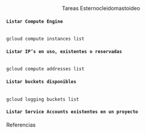 <div align="center">
Tareas Esternocleidomastoideo
</div>

#### ```Listar Compute Engine```

```

gcloud compute instances list 
```

#### ```Listar IP’s en uso, existentes o reservadas```

```

gcloud compute addresses list
```

#### ```Listar buckets disponibles```

```

gcloud logging buckets list
```

#### ```Listar Service Accounts existentes en un proyecto```

<div align="left">
 Referencias
</div>